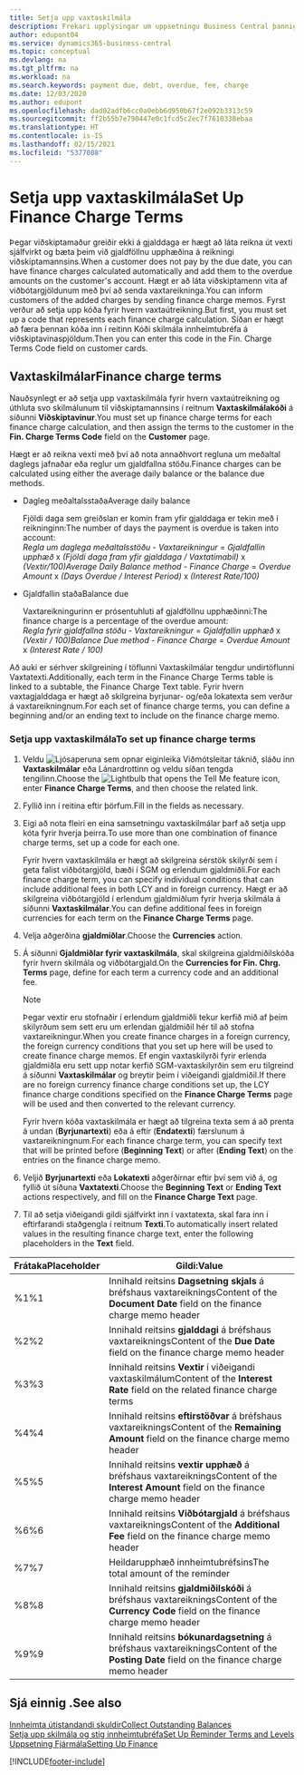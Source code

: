 ```yaml
---
title: Setja upp vaxtaskilmála
description: Frekari upplýsingar um uppsetningu Business Central þannig að hægt sé að upplýsa viðskiptavini um viðbótargjöld með því að senda vaxtareikninga.
author: edupont04
ms.service: dynamics365-business-central
ms.topic: conceptual
ms.devlang: na
ms.tgt_pltfrm: na
ms.workload: na
ms.search.keywords: payment due, debt, overdue, fee, charge
ms.date: 12/03/2020
ms.author: edupont
ms.openlocfilehash: dad02adfb6cc0a0ebb6d950b67f2e092b3313c59
ms.sourcegitcommit: ff2b55b7e790447e0c1fcd5c2ec7f7610338ebaa
ms.translationtype: HT
ms.contentlocale: is-IS
ms.lasthandoff: 02/15/2021
ms.locfileid: "5377088"
---
```

# <a name="set-up-finance-charge-terms"></a><span data-ttu-id="4acce-103">Setja upp vaxtaskilmála</span><span class="sxs-lookup"><span data-stu-id="4acce-103">Set Up Finance Charge Terms</span></span>

<span data-ttu-id="4acce-104">Þegar viðskiptamaður greiðir ekki á gjalddaga er hægt að láta reikna út vexti sjálfvirkt og bæta þeim við gjaldföllnu upphæðina á reikningi viðskiptamannsins.</span><span class="sxs-lookup"><span data-stu-id="4acce-104">When a customer does not pay by the due date, you can have finance charges calculated automatically and add them to the overdue amounts on the customer's account.</span></span> <span data-ttu-id="4acce-105">Hægt er að láta viðskiptamenn vita af viðbótargjöldunum með því að senda vaxtareikninga.</span><span class="sxs-lookup"><span data-stu-id="4acce-105">You can inform customers of the added charges by sending finance charge memos.</span></span> <span data-ttu-id="4acce-106">Fyrst verður að setja upp kóða fyrir hvern vaxtaútreikning.</span><span class="sxs-lookup"><span data-stu-id="4acce-106">But first, you must set up a code that represents each finance charge calculation.</span></span> <span data-ttu-id="4acce-107">Síðan er hægt að færa þennan kóða inn í reitinn Kóði skilmála innheimtubréfa á viðskiptavinaspjöldum.</span><span class="sxs-lookup"><span data-stu-id="4acce-107">Then you can enter this code in the Fin. Charge Terms Code field on customer cards.</span></span>  

## <a name="finance-charge-terms"></a><span data-ttu-id="4acce-108">Vaxtaskilmálar</span><span class="sxs-lookup"><span data-stu-id="4acce-108">Finance charge terms</span></span>

<span data-ttu-id="4acce-109">Nauðsynlegt er að setja upp vaxtaskilmála fyrir hvern vaxtaútreikning og úthluta svo skilmálunum til viðskiptamannsins í reitnum **Vaxtaskilmálakóði** á síðunni **Viðskiptavinur**.</span><span class="sxs-lookup"><span data-stu-id="4acce-109">You must set up finance charge terms for each finance charge calculation, and then assign the terms to the customer in the **Fin. Charge Terms Code** field on the **Customer** page.</span></span>

<span data-ttu-id="4acce-110">Hægt er að reikna vexti með því að nota annaðhvort regluna um meðaltal daglegs jafnaðar eða reglur um gjaldfallna stöðu.</span><span class="sxs-lookup"><span data-stu-id="4acce-110">Finance charges can be calculated using either the average daily balance or the balance due methods.</span></span>

* <span data-ttu-id="4acce-111">Dagleg meðaltalsstaða</span><span class="sxs-lookup"><span data-stu-id="4acce-111">Average daily balance</span></span>  
  
  <span data-ttu-id="4acce-112">Fjöldi daga sem greiðslan er komin fram yfir gjalddaga er tekin með í reikninginn:</span><span class="sxs-lookup"><span data-stu-id="4acce-112">The number of days the payment is overdue is taken into account:</span></span>  
  <span data-ttu-id="4acce-113">*Regla um daglega meðaltalsstöðu* - *Vaxtareikningur* = *Gjaldfallin upphæð* x *(Fjöldi daga fram yfir gjalddaga / Vaxtatímabil)* x *(Vextir/100)*</span><span class="sxs-lookup"><span data-stu-id="4acce-113">*Average Daily Balance method* - *Finance Charge* = *Overdue Amount* x *(Days Overdue / Interest Period)* x *(Interest Rate/100)*</span></span>

* <span data-ttu-id="4acce-114">Gjaldfallin staða</span><span class="sxs-lookup"><span data-stu-id="4acce-114">Balance due</span></span>  
  
  <span data-ttu-id="4acce-115">Vaxtareikningurinn er prósentuhluti af gjaldföllnu upphæðinni:</span><span class="sxs-lookup"><span data-stu-id="4acce-115">The finance charge is a percentage of the overdue amount:</span></span>  
  <span data-ttu-id="4acce-116">*Regla fyrir gjaldfallna stöðu* - *Vaxtareikningur* = *Gjaldfallin upphæð* x *(Vextir / 100)*</span><span class="sxs-lookup"><span data-stu-id="4acce-116">*Balance Due method* - *Finance Charge* = *Overdue Amount* x *(Interest Rate / 100)*</span></span>

<span data-ttu-id="4acce-117">Að auki er sérhver skilgreining í töflunni Vaxtaskilmálar tengdur undirtöflunni Vaxtatexti.</span><span class="sxs-lookup"><span data-stu-id="4acce-117">Additionally, each term in the Finance Charge Terms table is linked to a subtable, the Finance Charge Text table.</span></span> <span data-ttu-id="4acce-118">Fyrir hvern vaxtagjalddaga er hægt að skilgreina byrjunar- og/eða lokatexta sem verður á vaxtareikningnum.</span><span class="sxs-lookup"><span data-stu-id="4acce-118">For each set of finance charge terms, you can define a beginning and/or an ending text to include on the finance charge memo.</span></span>

### <a name="to-set-up-finance-charge-terms"></a><span data-ttu-id="4acce-119">Setja upp vaxtaskilmála</span><span class="sxs-lookup"><span data-stu-id="4acce-119">To set up finance charge terms</span></span>

1. <span data-ttu-id="4acce-120">Veldu ![Ljósaperuna sem opnar eiginleika Viðmótsleitar](media/ui-search/search_small.png "Segðu mér hvað þú vilt gera") táknið, sláðu inn **Vaxtaskilmálar** eða Lánardrottinn og veldu síðan tengda tengilinn.</span><span class="sxs-lookup"><span data-stu-id="4acce-120">Choose the ![Lightbulb that opens the Tell Me feature](media/ui-search/search_small.png "Tell me what you want to do") icon, enter **Finance Charge Terms**, and then choose the related link.</span></span>  
2. <span data-ttu-id="4acce-121">Fyllið inn í reitina eftir þörfum.</span><span class="sxs-lookup"><span data-stu-id="4acce-121">Fill in the fields as necessary.</span></span>
3. <span data-ttu-id="4acce-122">Eigi að nota fleiri en eina samsetningu vaxtaskilmálar þarf að setja upp kóta fyrir hverja þeirra.</span><span class="sxs-lookup"><span data-stu-id="4acce-122">To use more than one combination of finance charge terms, set up a code for each one.</span></span>

    <span data-ttu-id="4acce-123">Fyrir hvern vaxtaskilmála er hægt að skilgreina sérstök skilyrði sem í geta falist viðbótargjöld, bæði í SGM og erlendum gjaldmiðli.</span><span class="sxs-lookup"><span data-stu-id="4acce-123">For each finance charge term, you can specify individual conditions that can include additional fees in both LCY and in foreign currency.</span></span> <span data-ttu-id="4acce-124">Hægt er að skilgreina viðbótargjöld í erlendum gjaldmiðlum fyrir hverja skilmála á síðunni **Vaxtaskilmálar**.</span><span class="sxs-lookup"><span data-stu-id="4acce-124">You can define additional fees in foreign currencies for each term on the **Finance Charge Terms** page.</span></span>
4. <span data-ttu-id="4acce-125">Velja aðgerðina **gjaldmiðlar**.</span><span class="sxs-lookup"><span data-stu-id="4acce-125">Choose the **Currencies** action.</span></span>
5. <span data-ttu-id="4acce-126">Á síðunni **Gjaldmiðlar fyrir vaxtaskilmála**, skal skilgreina gjaldmiðilskóða fyrir hvern skilmála og viðbótargjald.</span><span class="sxs-lookup"><span data-stu-id="4acce-126">On the **Currencies for Fin. Chrg. Terms** page, define for each term a currency code and an additional fee.</span></span>

    > [!NOTE]  
    > <span data-ttu-id="4acce-127">Þegar vextir eru stofnaðir í erlendum gjaldmiðli tekur kerfið mið af þeim skilyrðum sem sett eru um erlendan gjaldmiðil hér til að stofna vaxtareikningur.</span><span class="sxs-lookup"><span data-stu-id="4acce-127">When you create finance charges in a foreign currency, the foreign currency conditions that you set up here will be used to create finance charge memos.</span></span> <span data-ttu-id="4acce-128">Ef engin vaxtaskilyrði fyrir erlenda gjaldmiðla eru sett upp notar kerfið SGM-vaxtaskilyrðin sem eru tilgreind á síðunni **Vaxtaskilmálar** og breytir þeim í viðeigandi gjaldmiðil.</span><span class="sxs-lookup"><span data-stu-id="4acce-128">If there are no foreign currency finance charge conditions set up, the LCY finance charge conditions specified on the **Finance Charge Terms** page will be used and then converted to the relevant currency.</span></span>

    <span data-ttu-id="4acce-129">Fyrir hvern kóða vaxtaskilmála er hægt að tilgreina texta sem á að prenta á undan (**Byrjunartexti**) eða á eftir (**Endatexti**) færslunum á vaxtareikningnum.</span><span class="sxs-lookup"><span data-stu-id="4acce-129">For each finance charge term, you can specify text that will be printed before (**Beginning Text**) or after (**Ending Text**) on the entries on the finance charge memo.</span></span>  
6. <span data-ttu-id="4acce-130">Veljið **Byrjunartexti** eða **Lokatexti** aðgerðirnar eftir því sem við á, og fyllið út síðuna **Vaxtatexti**.</span><span class="sxs-lookup"><span data-stu-id="4acce-130">Choose the **Beginning Text** or **Ending Text** actions respectively, and fill on the **Finance Charge Text** page.</span></span>
7. <span data-ttu-id="4acce-131">Til að setja viðeigandi gildi sjálfvirkt inn í vaxtatexta, skal fara inn í eftirfarandi staðgengla í reitnum **Texti**.</span><span class="sxs-lookup"><span data-stu-id="4acce-131">To automatically insert related values in the resulting finance charge text, enter the following placeholders in the **Text** field.</span></span>

|<span data-ttu-id="4acce-132">Frátaka</span><span class="sxs-lookup"><span data-stu-id="4acce-132">Placeholder</span></span>|<span data-ttu-id="4acce-133">Gildi:</span><span class="sxs-lookup"><span data-stu-id="4acce-133">Value</span></span>|  
|-----------------|-----------|  
|<span data-ttu-id="4acce-134">%1</span><span class="sxs-lookup"><span data-stu-id="4acce-134">%1</span></span>|<span data-ttu-id="4acce-135">Innihald reitsins **Dagsetning skjals** á bréfshaus vaxtareiknings</span><span class="sxs-lookup"><span data-stu-id="4acce-135">Content of the **Document Date** field on the finance charge memo header</span></span>|  
|<span data-ttu-id="4acce-136">%2</span><span class="sxs-lookup"><span data-stu-id="4acce-136">%2</span></span>|<span data-ttu-id="4acce-137">Innihald reitsins **gjalddagi** á bréfshaus vaxtareiknings</span><span class="sxs-lookup"><span data-stu-id="4acce-137">Content of the **Due Date** field on the finance charge memo header</span></span>|  
|<span data-ttu-id="4acce-138">%3</span><span class="sxs-lookup"><span data-stu-id="4acce-138">%3</span></span>|<span data-ttu-id="4acce-139">Innihald reitsins **Vextir** í viðeigandi vaxtaskilmálum</span><span class="sxs-lookup"><span data-stu-id="4acce-139">Content of the **Interest Rate** field on the related finance charge terms</span></span>|  
|<span data-ttu-id="4acce-140">%4</span><span class="sxs-lookup"><span data-stu-id="4acce-140">%4</span></span>|<span data-ttu-id="4acce-141">Innihald reitsins **eftirstöðvar** á bréfshaus vaxtareiknings</span><span class="sxs-lookup"><span data-stu-id="4acce-141">Content of the **Remaining Amount** field on the finance charge memo header</span></span>|  
|<span data-ttu-id="4acce-142">%5</span><span class="sxs-lookup"><span data-stu-id="4acce-142">%5</span></span>|<span data-ttu-id="4acce-143">Innihald reitsins **vextir upphæð** á bréfshaus vaxtareiknings</span><span class="sxs-lookup"><span data-stu-id="4acce-143">Content of the **Interest Amount** field on the finance charge memo header</span></span>|  
|<span data-ttu-id="4acce-144">%6</span><span class="sxs-lookup"><span data-stu-id="4acce-144">%6</span></span>|<span data-ttu-id="4acce-145">Innihald reitsins **Viðbótargjald** á bréfshaus vaxtareiknings</span><span class="sxs-lookup"><span data-stu-id="4acce-145">Content of the **Additional Fee** field on the finance charge memo header</span></span>|  
|<span data-ttu-id="4acce-146">%7</span><span class="sxs-lookup"><span data-stu-id="4acce-146">%7</span></span>|<span data-ttu-id="4acce-147">Heildarupphæð innheimtubréfsins</span><span class="sxs-lookup"><span data-stu-id="4acce-147">The total amount of the reminder</span></span>|  
|<span data-ttu-id="4acce-148">%8</span><span class="sxs-lookup"><span data-stu-id="4acce-148">%8</span></span>|<span data-ttu-id="4acce-149">Innihald reitsins **gjaldmiðilskóði** á bréfshaus vaxtareiknings</span><span class="sxs-lookup"><span data-stu-id="4acce-149">Content of the **Currency Code** field on the finance charge memo header</span></span>|  
|<span data-ttu-id="4acce-150">%9</span><span class="sxs-lookup"><span data-stu-id="4acce-150">%9</span></span>|<span data-ttu-id="4acce-151">Innihald reitsins **bókunardagsetning** á bréfshaus vaxtareiknings</span><span class="sxs-lookup"><span data-stu-id="4acce-151">Content of the **Posting Date** field on the finance charge memo header</span></span>|  

## <a name="see-also"></a><span data-ttu-id="4acce-152">Sjá einnig .</span><span class="sxs-lookup"><span data-stu-id="4acce-152">See also</span></span>

[<span data-ttu-id="4acce-153">Innheimta útistandandi skuldir</span><span class="sxs-lookup"><span data-stu-id="4acce-153">Collect Outstanding Balances</span></span>](receivables-collect-outstanding-balances.md)  
[<span data-ttu-id="4acce-154">Setja upp skilmála og stig innheimtubréfa</span><span class="sxs-lookup"><span data-stu-id="4acce-154">Set Up Reminder Terms and Levels</span></span>](finance-setup-reminders.md)  
[<span data-ttu-id="4acce-155">Uppsetning Fjármála</span><span class="sxs-lookup"><span data-stu-id="4acce-155">Setting Up Finance</span></span>](finance-setup-finance.md)  


[!INCLUDE[footer-include](includes/footer-banner.md)]